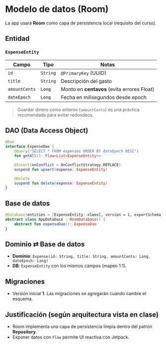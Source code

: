 # Modelo de datos (Room)

La app usará **Room** como capa de persistencia local (requisito del curso).

## Entidad

### `ExpenseEntity`
| Campo         | Tipo             | Notas                                       |
|---------------|------------------|---------------------------------------------|
| `id`          | `String`         | `@PrimaryKey` (UUID)                        |
| `title`       | `String`         | Descripción del gasto                       |
| `amountCents` | `Long`           | Monto en **centavos** (evita errores Float) |
| `dateEpoch`   | `Long`           | Fecha en milisegundos desde epoch           |

> Guardar dinero como enteros (`amountCents`) es una práctica recomendada para evitar redondeos.

## DAO (Data Access Object)

```kotlin
@Dao
interface ExpenseDao {
    @Query("SELECT * FROM expenses ORDER BY dateEpoch DESC")
    fun getAll(): Flow<List<ExpenseEntity>>

    @Insert(onConflict = OnConflictStrategy.REPLACE)
    suspend fun upsert(expense: ExpenseEntity)

    @Delete
    suspend fun delete(expense: ExpenseEntity)
}
```

## Base de datos

```kotlin
@Database(entities = [ExpenseEntity::class], version = 1, exportSchema = true)
abstract class AppDatabase : RoomDatabase() {
    abstract fun expenseDao(): ExpenseDao
}
```

## Dominio ⇄ Base de datos
- **Dominio**: `Expense(id: String, title: String, amountCents: Long, dateEpoch: Long)`
- **DB**: `ExpenseEntity` con los mismos campos (mapeo 1:1).

## Migraciones
- Versión inicial **1**. Las migraciones se agregarán cuando cambie el esquema.

## Justificación (según arquitectura vista en clase)
- Room implementa una capa de persistencia limpia dentro del patrón **Repository**.
- Exponer datos con `Flow` permite UI reactiva con Jetpack.
